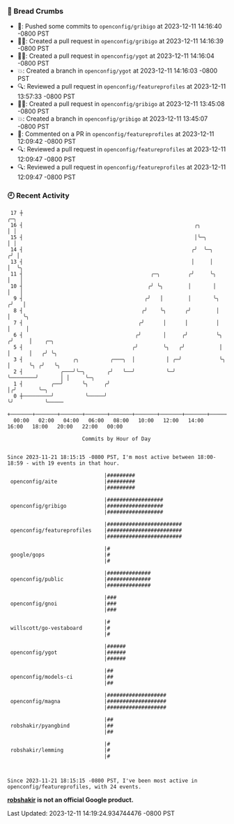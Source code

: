 ### 🍞 Bread Crumbs

 * 🚢: Pushed some commits to `openconfig/gribigo` at 2023-12-11 14:16:40 -0800 PST
 * ✍🏼: Created a pull request in `openconfig/gribigo` at 2023-12-11 14:16:39 -0800 PST
 * ✍🏼: Created a pull request in `openconfig/ygot` at 2023-12-11 14:16:04 -0800 PST
 * 💥: Created a branch in `openconfig/ygot` at 2023-12-11 14:16:03 -0800 PST
 * 🔍: Reviewed a pull request in  `openconfig/featureprofiles` at 2023-12-11 13:57:33 -0800 PST
 * ✍🏼: Created a pull request in `openconfig/gribigo` at 2023-12-11 13:45:08 -0800 PST
 * 💥: Created a branch in `openconfig/gribigo` at 2023-12-11 13:45:07 -0800 PST
 * 💬: Commented on a PR in  `openconfig/featureprofiles` at 2023-12-11 12:09:42 -0800 PST
 * 🔍: Reviewed a pull request in  `openconfig/featureprofiles` at 2023-12-11 12:09:47 -0800 PST
 * 🔍: Reviewed a pull request in  `openconfig/featureprofiles` at 2023-12-11 12:09:47 -0800 PST

### 🕘 Recent Activity
```
 17 ┼                                                                            ╭─╮
 16 ┤                                                       ╭╮                   │ │
 15 ┤                                                       │╰─╮                 │ │
 14 ┤                                                      ╭╯  ╰─╮              ╭╯ │
 13 ┤                                                      │     │              │  ╰╮
 11 ┤                                         ╭─╮         ╭╯     ╰╮             │   │
 10 ┤                                        ╭╯ ╰╮        │       │             │   │
  9 ┤                                       ╭╯   │        │       ╰╮           ╭╯   │
  8 ┤                                      ╭╯    ╰╮      ╭╯        │           │    ╰╮
  7 ┤                                     ╭╯      │      │         │           │     │
  6 ┤                                    ╭╯       │     ╭╯         ╰╮         ╭╯     │    ╭─╮
  5 ┤                                   ╭╯        ╰╮   ╭╯           │         │      │   ╭╯ ╰╮
  3 ┤                ╭╮          ╭───╮  │          │ ╭─╯            ╰╮        │      ╰╮ ╭╯   ╰╮
  2 ┤            ╭───╯╰─╮       ╭╯   ╰──╯          ╰─╯               ╰────────╯       │ │     ╰─╮
  1 ┤         ╭──╯      ╰╮     ╭╯                                                     │╭╯       ╰─╮
  0 ┼─────────╯          ╰─────╯                                                      ╰╯          ╰─────
    +───────+───────+───────+───────+───────+───────+───────+───────+───────+───────+───────+───────+────
  00:00   02:00   04:00   06:00   08:00   10:00   12:00   14:00   16:00   18:00   20:00   22:00   00:00   

						Commits by Hour of Day


Since 2023-11-21 18:15:15 -0800 PST, I'm most active between 18:00-18:59 - with 19 events in that hour.

```



```
                               |#########
 openconfig/aite               |#########
                               |#########

                               |##################
 openconfig/gribigo            |##################
                               |##################

                               |########################
 openconfig/featureprofiles    |########################
                               |########################

                               |#
 google/gops                   |#
                               |#

                               |##############
 openconfig/public             |##############
                               |##############

                               |###
 openconfig/gnoi               |###
                               |###

                               |#
 willscott/go-vestaboard       |#
                               |#

                               |######
 openconfig/ygot               |######
                               |######

                               |##
 openconfig/models-ci          |##
                               |##

                               |###################
 openconfig/magna              |###################
                               |###################

                               |##
 robshakir/pyangbind           |##
                               |##

                               |#
 robshakir/lemming             |#
                               |#



Since 2023-11-21 18:15:15 -0800 PST, I've been most active in openconfig/featureprofiles, with 24 events.

```
**[robshakir](mailto:robjs@google.com) is not an official Google product.**  


Last Updated: 2023-12-11 14:19:24.934744476 -0800 PST
